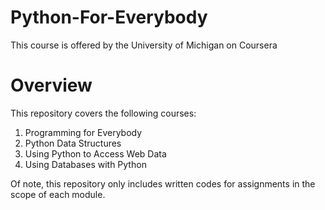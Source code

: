 # Python-For-Everybody

This course is offered by the University of Michigan on Coursera

# Overview

This repository covers the following courses:

1. Programming for Everybody
2. Python Data Structures
3. Using Python to Access Web Data
4. Using Databases with Python

Of note, this repository only includes written codes for assignments in the scope of each module.
